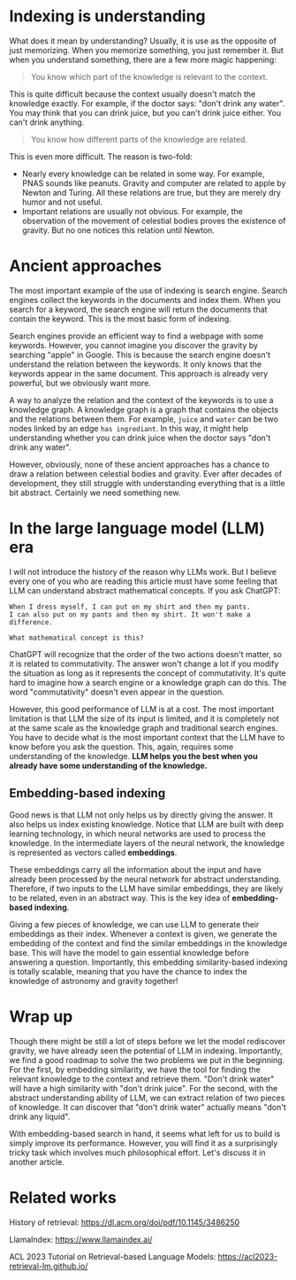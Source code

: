 
# Indexing is understanding

What does it mean by understanding? Usually, it is use as the opposite of just memorizing. 
When you memorize something, you just remember it. But when you understand something, there are a few more magic happening:

> You know which part of the knowledge is relevant to the context.

This is quite difficult because the context usually doesn't match the knowledge exactly. For example, if the doctor says: "don't drink any water". You may think that you can drink juice, but you can't drink juice either. You can't drink anything.

> You know how different parts of the knowledge are related.

This is even more difficult. The reason is two-fold:

- Nearly every knowledge can be related in some way. For example, PNAS sounds like peanuts. Gravity and computer are related to apple by Newton and Turing. All these relations are true, but they are merely dry humor and not useful.
- Important relations are usually not obvious. For example, the observation of the movement of celestial bodies proves the existence of gravity. But no one notices this relation until Newton.

# Ancient approaches

The most important example of the use of indexing is search engine. Search engines collect the keywords in the documents and index them. When you search for a keyword, the search engine will return the documents that contain the keyword. This is the most basic form of indexing.

Search engines provide an efficient way to find a webpage with some keywords. However, you cannot imagine you discover the gravity by searching "apple" in Google. This is because the search engine doesn't understand the relation between the keywords. It only knows that the keywords appear in the same document. This approach is already very powerful, but we obviously want more.

A way to analyze the relation and the context of the keywords is to use a knowledge graph. A knowledge graph is a graph that contains the objects and the relations between them. For example, `juice` and `water` can be two nodes linked by an edge `has ingrediant`. In this way, it might help understanding whether you can drink juice when the doctor says "don't drink any water".

However, obviously, none of these ancient approaches has a chance to draw a relation between celestial bodies and gravity. Ever after decades of development, they still struggle with understanding everything that is a little bit abstract. Certainly we need something new.

# In the large language model (LLM) era

I will not introduce the history of the reason why LLMs work. But I believe every one of you who are reading this article must have some feeling that LLM can understand abstract mathematical concepts. If you ask ChatGPT:
```
When I dress myself, I can put on my shirt and then my pants. 
I can also put on my pants and then my shirt. It won't make a difference.

What mathematical concept is this?
```
ChatGPT will recognize that the order of the two actions doesn't matter, so it is related to commutativity. The answer won't change a lot if you modify the situation as long as it represents the concept of commutativity. It's quite hard to imagine how a search engine or a knowledge graph can do this. The word "commutativity" doesn't even appear in the question.

However, this good performance of LLM is at a cost. The most important limitation is that LLM the size of its input is limited, and it is completely not at the same scale as the knowledge graph and traditional search engines. You have to decide what is the most important context that the LLM have to know before you ask the question. This, again, requires some understanding of the knowledge. **LLM helps you the best when you already have some understanding of the knowledge.**

## Embedding-based indexing

Good news is that LLM not only helps us by directly giving the answer. It also helps us index existing knowledge. Notice that LLM are built with deep learning technology, in which neural networks are used to process the knowledge. In the intermediate layers of the neural network, the knowledge is represented as vectors called **embeddings**. 

These embeddings carry all the information about the input and have already been processed by the neural network for abstract understanding. Therefore, if two inputs to the LLM have similar embeddings, they are likely to be related, even in an abstract way. This is the key idea of **embedding-based indexing**.

Giving a few pieces of knowledge, we can use LLM to generate their embeddings as their index. Whenever a context is given, we generate the embedding of the context and find the similar embeddings in the knowledge base. This will have the model to gain essential knowledge before answering a question. Importantly, this embedding similarity-based indexing is totally scalable, meaning that you have the chance to index the knowledge of astronomy and gravity together!

# Wrap up

Though there might be still a lot of steps before we let the model rediscover gravity, we have already seen the potential of LLM in indexing. Importantly, we find a good roadmap to solve the two problems we put in the beginning. For the first, by embedding similarity, we have the tool for finding the relevant knowledge to the context and retrieve them. "Don't drink water" will have a high similarity with "don't drink juice". For the second, with the abstract understanding ability of LLM, we can extract relation of two pieces of knowledge. It can discover that "don't drink water" actually means "don't drink any liquid".

With embedding-based search in hand, it seems what left for us to build is simply improve its performance. However, you will find it as a surprisingly tricky task which involves much philosophical effort. Let's discuss it in another article.


# Related works

History of retrieval: https://dl.acm.org/doi/pdf/10.1145/3486250

LlamaIndex: https://www.llamaindex.ai/

ACL 2023 Tutorial on Retrieval-based Language Models: https://acl2023-retrieval-lm.github.io/
